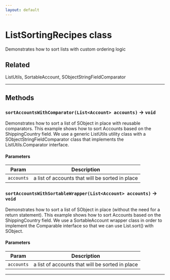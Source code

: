 ```yaml
---
layout: default
---
```

# ListSortingRecipes class

Demonstrates how to sort lists with custom ordering logic

## Related

ListUtils, SortableAccount, SObjectStringFieldComparator

---
## Methods
### `sortAccountsWithComparator(List<Account> accounts)` → `void`

Demonstrates how to sort a list of SObject in place with reusable comparators. This example shows how to sort Accounts based on the ShippingCountry field. We use a generic ListUtils utility class with a SObjectStringFieldComparator class that implements the ListUtils.Comparator interface.

#### Parameters
|Param|Description|
|-----|-----------|
|`accounts` |  a list of accounts that will be sorted in place |

### `sortAccountsWithSortableWrapper(List<Account> accounts)` → `void`

Demonstrates how to sort a list of SObject in place (without the need for a return statement). This example shows how to sort Accounts based on the ShippingCountry field. We use a SortableAccount wrapper class in order to implement the Comparable interface so that we can use List.sort() with SObject.

#### Parameters
|Param|Description|
|-----|-----------|
|`accounts` |  a list of accounts that will be sorted in place |

---
